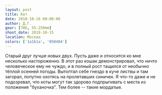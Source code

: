 ```yaml
---
layout: post
title: Кот
date: 2018-10-16 00:00:00
author: Д.Г.
gear: [70D, 55-250mm]
shoot_date: 2018-10-15
location: Москва
colors: ['1a1b1a', '050404']
---
```

Старый друг лучше новых двух. Пусть даже и относится ко мне несколько настороженно. В этот раз кошак демонстрировал, что ничто человеческое ему не чуждо, и в полный рост тащился от необычно тёплой осенней погоды. Вытоптал себе гнездо в куче листвы и там загорал, попутно охотясь на пролетавших синичек. Я что-то даже и не подозревал, что коты могут так здорово подпрыгивать с места из положения "буханочка". Тем более -- такие мордатые.
